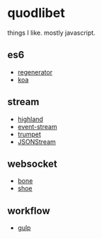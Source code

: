 quodlibet
=========

things I like.
mostly javascript.

## es6 

* [regenerator](https://github.com/facebook/regenerator)
* [koa](http://koajs.com)

## stream 

* [highland](http://highlandjs.com)
* [event-stream](https://github.com/dominictarr/event-stream)
* [trumpet](https://github.com/substack/node-trumpet)
* [JSONStream](https://github.com/dominictarr/JSONStream)

## websocket 

* [bone](http://bone.io/)
* [shoe](https://github.com/substack/shoe)

## workflow
* [gulp](http://gulpjs.com/)
